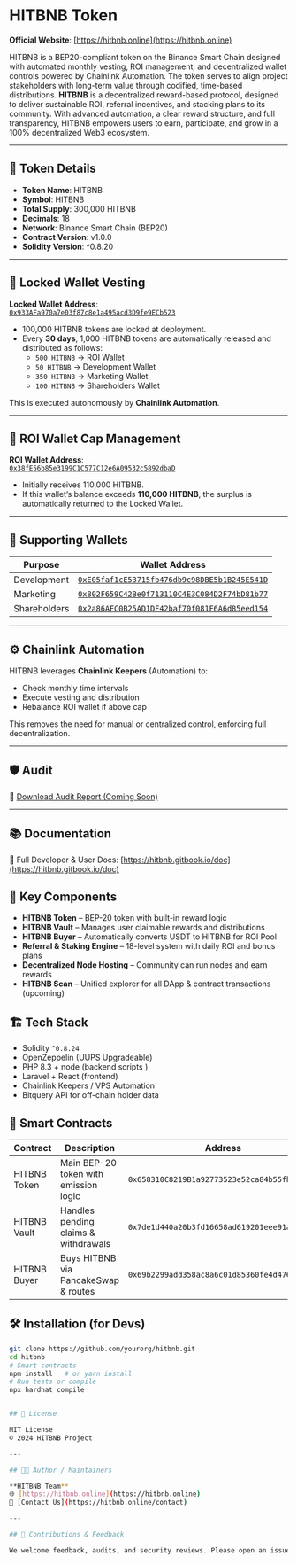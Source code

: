 # HITBNB Token

**Official Website**: [https://hitbnb.online](https://hitbnb.online)

HITBNB is a BEP20-compliant token on the Binance Smart Chain designed with automated monthly vesting, ROI management, and decentralized wallet controls powered by Chainlink Automation. The token serves to align project stakeholders with long-term value through codified, time-based distributions. **HITBNB** is a decentralized reward-based protocol, designed to deliver sustainable ROI, referral incentives, and stacking plans to its community. With advanced automation, a clear reward structure, and full transparency, HITBNB empowers users to earn, participate, and grow in a 100% decentralized Web3 ecosystem.


---

## 🔢 Token Details

- **Token Name**: HITBNB  
- **Symbol**: HITBNB  
- **Total Supply**: 300,000 HITBNB  
- **Decimals**: 18  
- **Network**: Binance Smart Chain (BEP20)  
- **Contract Version**: v1.0.0  
- **Solidity Version**: ^0.8.20  

---

## 🔐 Locked Wallet Vesting

**Locked Wallet Address**:  
[`0x933AFa970a7e03f87c8e1a495acd3D9fe9ECb523`](https://bscscan.com/address/0x933AFa970a7e03f87c8e1a495acd3D9fe9ECb523)

- 100,000 HITBNB tokens are locked at deployment.
- Every **30 days**, 1,000 HITBNB tokens are automatically released and distributed as follows:
  - `500 HITBNB` → ROI Wallet  
  - `50 HITBNB` → Development Wallet  
  - `350 HITBNB` → Marketing Wallet  
  - `100 HITBNB` → Shareholders Wallet

This is executed autonomously by **Chainlink Automation**.

---

## 🏦 ROI Wallet Cap Management

**ROI Wallet Address**:  
[`0x38fE56b85e3199C1C577C12e6A09532c5892dbaD`](https://bscscan.com/address/0x38fE56b85e3199C1C577C12e6A09532c5892dbaD)

- Initially receives 110,000 HITBNB.
- If this wallet’s balance exceeds **110,000 HITBNB**, the surplus is automatically returned to the Locked Wallet.

---

## 🧩 Supporting Wallets

| Purpose        | Wallet Address                                                                 |
|----------------|----------------------------------------------------------------------------------|
| Development    | [`0xE05faf1cE53715fb476db9c98DBE5b1B245E541D`](https://bscscan.com/address/0xE05faf1cE53715fb476db9c98DBE5b1B245E541D) |
| Marketing      | [`0x802F659C42Be0f713110C4E3C084D2F74bD81b77`](https://bscscan.com/address/0x802F659C42Be0f713110C4E3C084D2F74bD81b77) |
| Shareholders   | [`0x2a86AFC0B25AD1DF42baf70f081F6A6d85eed154`](https://bscscan.com/address/0x2a86AFC0B25AD1DF42baf70f081F6A6d85eed154) |

---

## ⚙️ Chainlink Automation

HITBNB leverages **Chainlink Keepers** (Automation) to:
- Check monthly time intervals
- Execute vesting and distribution
- Rebalance ROI wallet if above cap

This removes the need for manual or centralized control, enforcing full decentralization.

---

## 🛡️ Audit

📄 [Download Audit Report (Coming Soon)](https://hitbnb.online/audit.pdf)

---

## 📚 Documentation

🔗 Full Developer & User Docs: [https://hitbnb.gitbook.io/doc](https://hitbnb.gitbook.io/doc)

## 🧩 Key Components

- **HITBNB Token** – BEP-20 token with built-in reward logic
- **HITBNB Vault** – Manages user claimable rewards and distributions
- **HITBNB Buyer** – Automatically converts USDT to HITBNB for ROI Pool
- **Referral & Staking Engine** – 18-level system with daily ROI and bonus plans
- **Decentralized Node Hosting** – Community can run nodes and earn rewards
- **HITBNB Scan** – Unified explorer for all DApp & contract transactions (upcoming)

## 🏗️ Tech Stack

- Solidity `^0.8.24`
- OpenZeppelin (UUPS Upgradeable)
- PHP 8.3 + node (backend scripts )
- Laravel + React (frontend)
- Chainlink Keepers / VPS Automation
- Bitquery API for off-chain holder data

## 🔐 Smart Contracts

| Contract      | Description                            | Address |
|---------------|----------------------------------------|---------|
| HITBNB Token  | Main BEP-20 token with emission logic  | `0x658310C8219B1a92773523e52ca84b55fb333f43` |
| HITBNB Vault  | Handles pending claims & withdrawals   | `0x7de1d440a20b3fd16658ad619201eee91ac07de8` |
| HITBNB Buyer  | Buys HITBNB via PancakeSwap & routes   | `0x69b2299add358ac8a6c01d85360fe4d476edbe24` |

## 🛠️ Installation (for Devs)

```bash
git clone https://github.com/yourorg/hitbnb.git
cd hitbnb
# Smart contracts
npm install   # or yarn install
# Run tests or compile
npx hardhat compile


## 📜 License

MIT License  
© 2024 HITBNB Project

---

## 🧑‍💻 Author / Maintainers

**HITBNB Team**  
🌐 [https://hitbnb.online](https://hitbnb.online)  
📧 [Contact Us](https://hitbnb.online/contact)

---

## 🧠 Contributions & Feedback

We welcome feedback, audits, and security reviews. Please open an issue or contact the team directly for collaboration or integration ideas.

